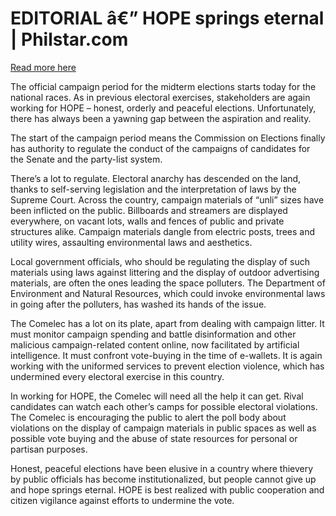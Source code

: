 # EDITORIAL â€” HOPE springs eternal | Philstar.com

[Read more here](https://www.philstar.com/opinion/2025/02/11/2420636/editorial-hope-springs-eternal)

The official campaign period for the midterm elections starts today for the national races. As in previous electoral exercises, stakeholders are again working for HOPE – honest, orderly and peaceful elections. Unfortunately, there has always been a yawning gap between the aspiration and reality.

The start of the campaign period means the Commission on Elections finally has authority to regulate the conduct of the campaigns of candidates for the Senate and the party-list system.

There’s a lot to regulate. Electoral anarchy has descended on the land, thanks to self-serving legislation and the interpretation of laws by the Supreme Court. Across the country, campaign materials of “unli” sizes have been inflicted on the public. Billboards and streamers are displayed everywhere, on vacant lots, walls and fences of public and private structures alike. Campaign materials dangle from electric posts, trees and utility wires, assaulting environmental laws and aesthetics.

Local government officials, who should be regulating the display of such materials using laws against littering and the display of outdoor advertising materials, are often the ones leading the space polluters. The Department of Environment and Natural Resources, which could invoke environmental laws in going after the polluters, has washed its hands of the issue.

The Comelec has a lot on its plate, apart from dealing with campaign litter. It must monitor campaign spending and battle disinformation and other malicious campaign-related content online, now facilitated by artificial intelligence. It must confront vote-buying in the time of e-wallets. It is again working with the uniformed services to prevent election violence, which has undermined every electoral exercise in this country.

In working for HOPE, the Comelec will need all the help it can get. Rival candidates can watch each other’s camps for possible electoral violations. The Comelec is encouraging the public to alert the poll body about violations on the display of campaign materials in public spaces as well as possible vote buying and the abuse of state resources for personal or partisan purposes.

Honest, peaceful elections have been elusive in a country where thievery by public officials has become institutionalized, but people cannot give up and hope springs eternal. HOPE is best realized with public cooperation and citizen vigilance against efforts to undermine the vote.